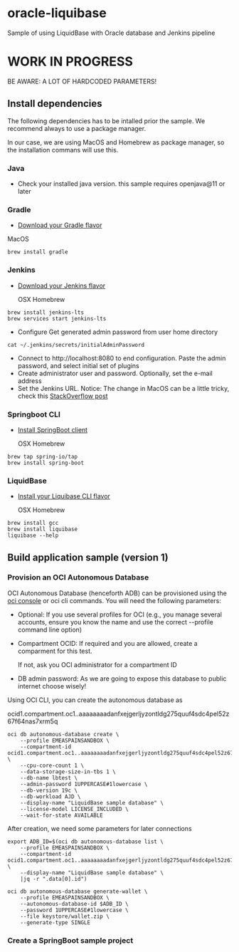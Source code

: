 # oracle-liquibase

Sample of using LiquidBase with Oracle database and Jenkins pipeline

# WORK IN PROGRESS
BE AWARE: A LOT OF HARDCODED PARAMETERS!

## Install dependencies
The following dependencies has to be intalled prior the sample. 
We recommend always to use a package manager.

In our case, we are using MacOS and Homebrew as package manager, so the installation commans will use this.
### Java
* Check your installed java version. this sample requires openjava@11 or later
### Gradle
* [Download your Gradle flavor](https://gradle.org/install/) 

MacOS
```
brew install gradle
```

### Jenkins
* [Download your Jenkins flavor](https://www.jenkins.io/download/)

  OSX Homebrew
```
brew install jenkins-lts
brew services start jenkins-lts
```
* Configure
Get generated admin password from user home directory
```
cat ~/.jenkins/secrets/initialAdminPassword
```

* Connect to http://localhost:8080 to end configuration. Paste the admin password, and select initial set of plugins
* Create administrator user and password. Optionally, set the e-mail address
* Set the Jenkins URL. Notice: The change in MacOS can be a little tricky, check this [StackOverflow post](https://stackoverflow.com/questions/7139338/change-jenkins-port-on-macos)

### Springboot CLI
* [Install SpringBoot client](https://docs.spring.io/spring-boot/docs/current/reference/html/getting-started.html#getting-started-installing-spring-boot)

  OSX Homebrew
```
brew tap spring-io/tap
brew install spring-boot
```

### LiquidBase
* [Install your Liquibase CLI flavor](https://www.liquibase.org/download)

  OSX Homebrew
```
brew install gcc
brew install liquibase
liquibase --help
```


## Build application sample (version 1)
### Provision an OCI Autonomous Database
OCI Autonomous Database (henceforth ADB) can be provisioned using the [oci console](https://cloud.oracle.com) or oci cli commands.
You will need the following parameters:
* Optional: If you use several profiles for OCI (e.g., you manage several accounts, ensure you know the name and use the correct --profile command line option)
* Compartment OCID: If required and you are allowed, create a comparment for this test. 

  If not, ask you OCI administrator for a compartment ID
* DB admin password: As we are going to expose this database to public internet choose wisely!


Using OCI CLI, you can create the autonomous database as

ocid1.compartment.oc1..aaaaaaaadanfxejgerljyzontldg275quuf4sdc4pel52z67f64nas7xrm5q


```
oci db autonomous-database create \
	--profile EMEASPAINSANDBOX \
	--compartment-id ocid1.compartment.oc1..aaaaaaaadanfxejgerljyzontldg275quuf4sdc4pel52z67f64nas7xrm5q \
	--cpu-core-count 1 \
	--data-storage-size-in-tbs 1 \
	--db-name lbtest \
	--admin-password 1UPPERCASE#1lowercase \
	--db-version 19c \
	--db-workload AJD \
	--display-name "LiquidBase sample database" \
	--license-model LICENSE_INCLUDED \
	--wait-for-state AVAILABLE
```

After creation, we need some parameters for later connections
```
export ADB_ID=$(oci db autonomous-database list \
	--profile EMEASPAINSANDBOX \
	--compartment-id ocid1.compartment.oc1..aaaaaaaadanfxejgerljyzontldg275quuf4sdc4pel52z67f64nas7xrm5q \
	--display-name "LiquidBase sample database" \
	|jq -r ".data[0].id")

oci db autonomous-database generate-wallet \
	--profile EMEASPAINSANDBOX \
	--autonomous-database-id $ADB_ID \
	--password 1UPPERCASE#1lowercase \
	--file keystore/wallet.zip \
	--generate-type SINGLE 
```

### Create a SpringBoot sample project







